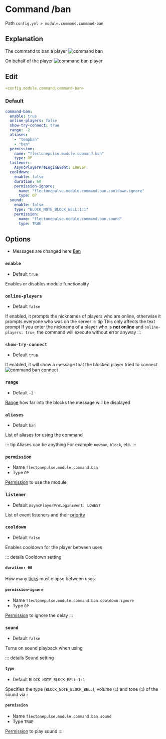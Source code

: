 # Command /ban 
Path `config.yml > module.command.command-ban`

## Explanation
The command to ban a player
![command ban](/commandban.png)

On behalf of the player
![command ban player](/commandbanplayer.png)

## Edit
```yaml
<config.module.command.command-ban>
```

### Default
```yaml
command-ban:
  enable: true
  online-players: false
  show-try-connect: true
  range: -2
  aliases:
    - "tempban"
    - "ban"
  permission:
    name: "flectonepulse.module.command.ban"
    type: OP
  listener:
    AsyncPlayerPreLoginEvent: LOWEST
  cooldown:
    enable: false
    duration: 60
    permission-ignore:
      name: "flectonepulse.module.command.ban.cooldown.ignore"
      type: OP
  sound:
    enable: false
    type: "BLOCK_NOTE_BLOCK_BELL:1:1"
    permission:
      name: "flectonepulse.module.command.ban.sound"
      type: TRUE
```

## Options

- Messages are changed here [Ban](/en/messages/ru_ru/module/command/command-ban/)

### `enable`
- Default `true`

Enables or disables module functionality

### `online-players`
- Default `false`

If enabled, it prompts the nicknames of players who are online, otherwise it prompts everyone who was on the server
::: tip This only affects the text prompt
If you enter the nickname of a player who is **not online** and `online-players: true`, the command will execute without error anyway
:::

### `show-try-connect`
- Default `true`

If enabled, it will show a message that the blocked player tried to connect
![command ban connect](/commandbanconnect.png)

### `range`
- Default `-2`

[Range](#range-types) how far into the blocks the message will be displayed

### `aliases`
- Default `ban`

List of aliases for using the command

::: tip Aliases can be anything
For example `newban`, `block`, etc.
:::

### `permission`
- Name `flectonepulse.module.command.ban`
- Type `OP`

[Permission](/en/config/module/#explanation) to use the module

### `listener`
- Default `AsyncPlayerPreLoginEvent: LOWEST`

List of event listeners and their [priority](#event-priority)

### `cooldown`
- Default `false`

Enables cooldown for the player between uses

::: details Cooldown setting
#### `duration: 60`

How many [ticks](https://minecraft.wiki/w/Tick) must elapse between uses

#### `permission-ignore`
- Name `flectonepulse.module.command.ban.cooldown.ignore`
- Type `OP`

[Permission](/en/config/module/#explanation) to ignore the delay
:::

### `sound`
- Default `false`

Turns on sound playback when using

::: details Sound setting
#### `type`
- Default `BLOCK_NOTE_BLOCK_BELL:1:1`

Specifies the type (`BLOCK_NOTE_BLOCK_BELL`), volume (`1`) and tone (`1`) of the sound via `:`

#### `permission`
- Name `flectonepulse.module.command.ban.sound`
- Type `TRUE`

[Permission](/en/config/module/#explanation) to play sound
:::

<!--@include: @/en/parts/range.md-->
<!--@include: @/en/parts/listener.md-->